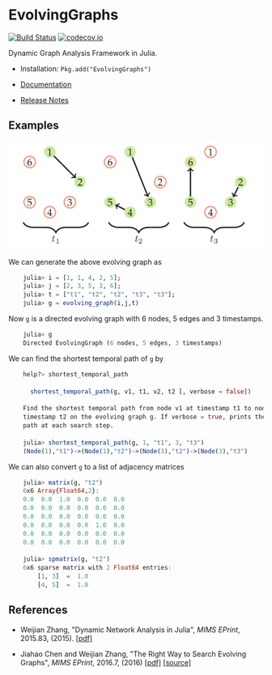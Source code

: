 # EvolvingGraphs

[![Build Status](https://travis-ci.org/EtymoIO/EvolvingGraphs.jl.svg?branch=master)](https://travis-ci.org/EtymoIO/EvolvingGraphs.jl)
[![codecov.io](https://codecov.io/github/EtymoIO/EvolvingGraphs.jl/coverage.svg?branch=master)](https://codecov.io/github/EtymoIO/EvolvingGraphs.jl?branch=master)

Dynamic Graph Analysis Framework in Julia.

* Installation: ``Pkg.add("EvolvingGraphs")``

* [Documentation](http://evolvinggraphsjl.readthedocs.org/en/latest/)

* [Release Notes](https://github.com/weijianzhang/EvolvingGraphs.jl/blob/master/NEWS.md)

## Examples

![simple evolving graph](doc/example1.png)

We can generate the above evolving graph as

```julia
	julia> i = [1, 1, 4, 2, 5];
	julia> j = [2, 3, 5, 3, 6];
	julia> t = ["t1", "t2", "t2", "t3", "t3"];
	julia> g = evolving_graph(i,j,t)
```
Now ``g`` is a directed evolving graph with
6 nodes, 5 edges and 3 timestamps.

```julia
	julia> g
	Directed EvolvingGraph (6 nodes, 5 edges, 3 timestamps)
```

We can find the shortest temporal path of ``g`` by

```julia
	help?> shortest_temporal_path

      shortest_temporal_path(g, v1, t1, v2, t2 [, verbose = false])

	Find the shortest temporal path from node v1 at timestamp t1 to node v2 at
	timestamp t2 on the evolving graph g. If verbose = true, prints the current
	path at each search step.

	julia> shortest_temporal_path(g, 1, "t1", 3, "t3")
	(Node(1),"t1")->(Node(1),"t2")->(Node(3),"t2")->(Node(3),"t3")
```

We can also convert ``g`` to a list of adjacency matrices

```julia
	julia> matrix(g, "t2")
	6x6 Array{Float64,2}:
	0.0  0.0  1.0  0.0  0.0  0.0
	0.0  0.0  0.0  0.0  0.0  0.0
	0.0  0.0  0.0  0.0  0.0  0.0
	0.0  0.0  0.0  0.0  1.0  0.0
	0.0  0.0  0.0  0.0  0.0  0.0
	0.0  0.0  0.0  0.0  0.0  0.0

	julia> spmatrix(g, "t2")
	6x6 sparse matrix with 2 Float64 entries:
		[1, 3]  =  1.0
		[4, 5]  =  1.0
```

## References

- Weijian Zhang,
  "Dynamic Network Analysis in Julia",
  *MIMS EPrint*, 2015.83, (2015).
  [[pdf]](http://eprints.ma.man.ac.uk/2376/01/covered/MIMS_ep2015_83.pdf)

- Jiahao Chen and Weijian Zhang,
  "The Right Way to Search Evolving Graphs",
  *MIMS EPrint*, 2016.7, (2016)
  [[pdf]](http://eprints.ma.man.ac.uk/2445/01/covered/MIMS_ep2016_7.pdf)
  [[source]](https://github.com/jiahao/paper-evolving-graphs1)
